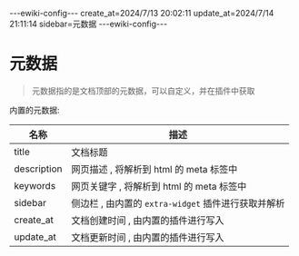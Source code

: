 ---ewiki-config---
create_at=2024/7/13 20:02:11
update_at=2024/7/14 21:11:14
sidebar=元数据
---ewiki-config---




# 元数据

> 元数据指的是文档顶部的元数据，可以自定义，并在插件中获取

内置的元数据:

| 名称        | 描述                                                 |
| ----------- | ---------------------------------------------------- |
| title       | 文档标题                                             |
| description | 网页描述 , 将解析到 html 的 meta 标签中              |
| keywords    | 网页关键字 , 将解析到 html 的 meta 标签中            |
| sidebar     | 侧边栏 , 由内置的 `extra-widget` 插件进行获取并解析 |
| create_at   | 文档创建时间 , 由内置的插件进行写入                  |
| update_at   | 文档更新时间 , 由内置的插件进行写入                  |
